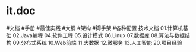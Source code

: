 # it.doc
#文档 #手册 #最佳实践 #大纲 #架构 #脚手架 #各种配置
技术文档
01.计算机基础
02.Java编程
04.软件工程
05.设计模式
06.Linux
07.数据库
08.算法与数据结构
09.分布式系统
10.Web前端
11.大数据
12.微服务
13.人工智能
20.项目经验
